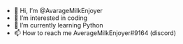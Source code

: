 - 👋 Hi, I’m @AvarageMilkEnjoyer
- 👀 I’m interested in coding
- 🌱 I’m currently learning Python
- 📫 How to reach me AverageMilkEnjoyer#9164 (discord)

<!---
AvarageMilkEnjoyer/AvarageMilkEnjoyer is a ✨ special ✨ repository because its `README.md` (this file) appears on your GitHub profile.
You can click the Preview link to take a look at your changes.
--->
